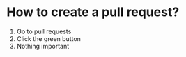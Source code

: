 # How to create a pull request?

1. Go to pull requests
2. Click the green button
3. Nothing important

